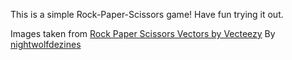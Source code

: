 This is a simple Rock-Paper-Scissors game! Have fun trying it out. 

Images taken from <a href="https://www.vecteezy.com/free-vector/rock-paper-scissors">Rock Paper Scissors Vectors by Vecteezy</a>
By <a href= "https://www.vecteezy.com/members/nightwolfdezines"> nightwolfdezines</a>


